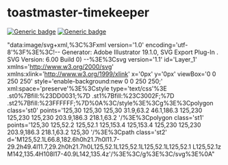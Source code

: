 # toastmaster-timekeeper
[![Generic badge](https://img.shields.io/badge/_Angular_-v11-red.svg)](https://v11.angular.io/docs)
[![Generic badge](https://img.shields.io/badge/_Angular_-v11-red.svg?style=flat-square&logo=appveyor)](https://v11.angular.io/docs)



"data:image/svg+xml,%3C%3Fxml version='1.0' encoding='utf-8'%3F%3E%3C!-- Generator: Adobe Illustrator 19.1.0, SVG Export Plug-In . SVG Version: 6.00 Build 0) --%3E%3Csvg version='1.1' id='Layer_1' xmlns='http://www.w3.org/2000/svg' xmlns:xlink='http://www.w3.org/1999/xlink' x='0px' y='0px' viewBox='0 0 250 250' style='enable-background:new 0 0 250 250;' xml:space='preserve'%3E%3Cstyle type='text/css'%3E .st0%7Bfill:%23DD0031;%7D .st1%7Bfill:%23C3002F;%7D .st2%7Bfill:%23FFFFFF;%7D%0A%3C/style%3E%3Cg%3E%3Cpolygon class='st0' points='125,30 125,30 125,30 31.9,63.2 46.1,186.3 125,230 125,230 125,230 203.9,186.3 218.1,63.2 '/%3E%3Cpolygon class='st1' points='125,30 125,52.2 125,52.1 125,153.4 125,153.4 125,230 125,230 203.9,186.3 218.1,63.2 125,30 '/%3E%3Cpath class='st2' d='M125,52.1L66.8,182.6h0h21.7h0l11.7-29.2h49.4l11.7,29.2h0h21.7h0L125,52.1L125,52.1L125,52.1L125,52.1 L125,52.1z M142,135.4H108l17-40.9L142,135.4z'/%3E%3C/g%3E%3C/svg%3E%0A"
